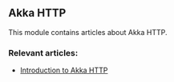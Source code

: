 ## Akka HTTP

This module contains articles about Akka HTTP.

### Relevant articles:

- [Introduction to Akka HTTP](https://www.baeldung.com/akka-http)
